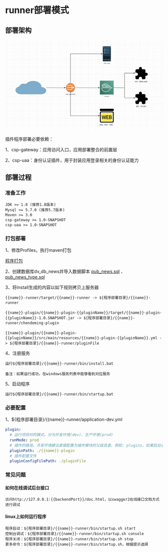 # runner部署模式


## 部署架构

![部署框架](./images/runner/overview.png)
    
插件程序部署必要依赖：

1、csp-gateway：应用访问入口，应用部署整合的前置层

2、csp-uaa：身份认证插件，用于封装应用登录相关的身份认证能力


## 部署过程


### 准备工作

    JDK >= 1.8 (推荐1.8版本)
    Mysql >= 5.7.0 (推荐5.7版本)
    Maven >= 3.0
    csp-gateway >= 1.0-SNAPSHOT
    csp-uaa >= 1.0-SNAPSHOT


### 打包部署

1、修改Profiles，执行maven打包

[程序打包](./images/maven.png)

2、创建数据库dv_db_news并导入数据脚本 [pub_news.sql](./deploy/database/pub_news.sql) 、 [pub_news_type.sql](./deploy/database/pub_news_type.sql)

3、将install生成的内容以如下规则拷贝上服务器

    {{name}}-runner/target/{{name}}-runner -> ${程序部署目录}/{{name}}-runner
    
    {{name}}-plugin/{{name}}-plugin-{{pluginName}}/target/{{name}}-plugin-{{pluginName}}-1.0.SNAPSHOT.jar -> ${程序部署目录}/{{name}}-runner/chendeming-plugin

    {{name}}-plugin/{{name}}-plugin-{{pluginName}}/src/main/resources/{{name}}-plugin-{{pluginName}}.yml -> ${程序部署目录}/{{name}}-runner/pluginFile
   
4、注册服务

    运行${程序部署目录}/{{name}}-runner/bin/install.bat

    备注：如果运行成功，在windows服务列表中能够看到对应服务

5、启动程序

    运行${程序部署目录}/{{name}}-runner/bin/startup.bat

### 必要配置

1、${程序部署目录}/{{name}}-runner/application-dev.yml

```yaml
plugin:
  # 运行项目时的模式。分为开发环境(dev)、生产环境(prod)
  runMode: prod
  # 插件的路径。开发环境建议直接配置为插件模块的父级目录。例如: plugins。如果启动主程序时, 插件为加载, 请检查该配置是否正确。
  pluginPath: ./{{name}}-plugin
  # 插件配置文件
  pluginConfigFilePath: ./pluginFile
```

### 常见问题

#### 如何在线调试后台接口

    访问http://127.0.0.1:{{backendPort}}/doc.html，以swagger2在线接口文档方式进行调试

#### linux上如何运行程序

    程序启动：${程序部署目录}/{{name}}-runner/bin/startup.sh start
    控制台调试：${程序部署目录}/{{name}}-runner/bin/startup.sh console
    程序关闭：${程序部署目录}/{{name}}-runner/bin/startup.sh stop
    更多命令：${程序部署目录}/{{name}}-runner/bin/startup.sh，根据提示选择


































